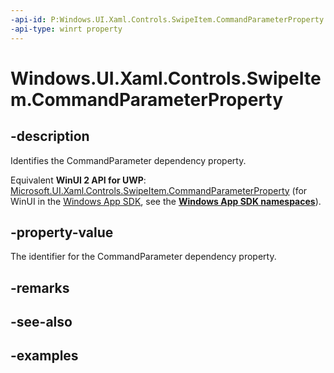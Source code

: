 ```yaml
---
-api-id: P:Windows.UI.Xaml.Controls.SwipeItem.CommandParameterProperty
-api-type: winrt property
---
```


<!-- Property syntax.
public DependencyProperty CommandParameterProperty { get; }
-->

# Windows.UI.Xaml.Controls.SwipeItem.CommandParameterProperty

## -description

Identifies the CommandParameter dependency property.

Equivalent **WinUI 2 API for UWP**: [Microsoft.UI.Xaml.Controls.SwipeItem.CommandParameterProperty](/windows/winui/api/microsoft.ui.xaml.controls.swipeitem.commandparameterproperty) (for WinUI in the [Windows App SDK](/windows/apps/windows-app-sdk/), see the **[Windows App SDK namespaces](/windows/windows-app-sdk/api/winrt/)**).

## -property-value

The identifier for the CommandParameter dependency property.
## -remarks

## -see-also

## -examples

